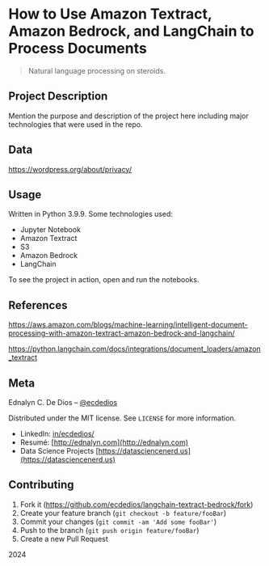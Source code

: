 # How to Use Amazon Textract, Amazon Bedrock, and LangChain to Process Documents

> Natural language processing on steroids.

## Project Description

Mention the purpose and description of the project here including major technologies that were used in the repo.

## Data

https://wordpress.org/about/privacy/

## Usage

Written in Python 3.9.9. Some technologies used:

- Jupyter Notebook
- Amazon Textract
- S3
- Amazon Bedrock
- LangChain

To see the project in action, open and run the notebooks.

## References

https://aws.amazon.com/blogs/machine-learning/intelligent-document-processing-with-amazon-textract-amazon-bedrock-and-langchain/

https://python.langchain.com/docs/integrations/document_loaders/amazon_textract

## Meta

Ednalyn C. De Dios – [@ecdedios](https://github.com/ecdedios)

Distributed under the MIT license. See `LICENSE` for more information.

- LinkedIn: [in/ecdedios/](https://www.linkedin.com/in/ecdedios/)
- Resumé: [http://ednalyn.com](http://ednalyn.com)
- Data Science Projects [https://datasciencenerd.us](https://datasciencenerd.us)

## Contributing

1. Fork it (<https://github.com/ecdedios/langchain-textract-bedrock/fork>)
2. Create your feature branch (`git checkout -b feature/fooBar`)
3. Commit your changes (`git commit -am 'Add some fooBar'`)
4. Push to the branch (`git push origin feature/fooBar`)
5. Create a new Pull Request

2024
